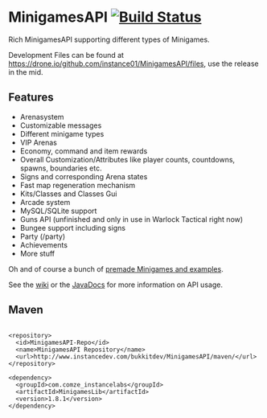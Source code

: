 MinigamesAPI [![Build Status](https://drone.io/github.com/instance01/MinigamesAPI/status.png)](https://drone.io/github.com/instance01/MinigamesAPI/latest)
============

Rich MinigamesAPI supporting different types of Minigames.


Development Files can be found at https://drone.io/github.com/instance01/MinigamesAPI/files, use the release in the mid.


Features
--------


- Arenasystem
- Customizable messages
- Different minigame types
- VIP Arenas
- Economy, command and item rewards
- Overall Customization/Attributes like player counts, countdowns, spawns, boundaries etc.
- Signs and corresponding Arena states
- Fast map regeneration mechanism
- Kits/Classes and Classes Gui
- Arcade system
- MySQL/SQLite support
- Guns API (unfinished and only in use in Warlock Tactical right now)
- Bungee support including signs
- Party (/party)
- Achievements
- More stuff


Oh and of course a bunch of [premade Minigames and examples](https://github.com/MC-Minigames/).

See the [wiki](https://github.com/instance01/MinigamesAPI/wiki) or the [JavaDocs](http://www.instancedev.com/bukkitdev/MinigamesAPI/javadocs/) for more information on API usage.


Maven
-----

```

<repository>
  <id>MinigamesAPI-Repo</id>
  <name>MinigamesAPI Repository</name>
  <url>http://www.instancedev.com/bukkitdev/MinigamesAPI/maven/</url>
</repository>

<dependency>
  <groupId>com.comze_instancelabs</groupId>
  <artifactId>MinigamesLib</artifactId>
  <version>1.8.1</version>
</dependency>


```

